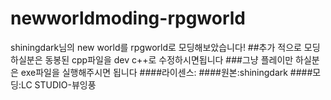 # newworldmoding-rpgworld
shiningdark님의 new world를 rpgworld로 모딩해보았습니다!
##추가 적으로 모딩하실분은 동봉된 cpp파일을 dev c++로 수정하시면됩니다
###그냥 플레이만 하실분은 exe파일을 실행해주시면 됩니다
####라이센스:
####원본:shiningdark
####모딩:LC STUDIO-뷰잉풍
